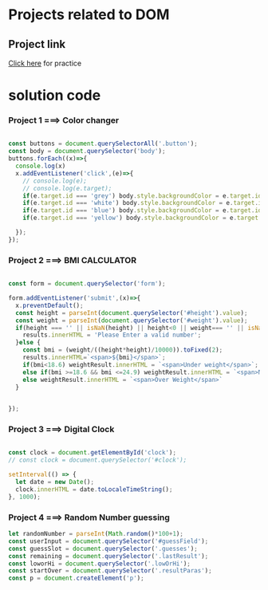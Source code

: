 # Projects related to DOM

## Project link
[Click here](https://stackblitz.com/edit/dom-project-chaiaurcode?file=index.html) for practice


# solution code

### Project 1 ===> Color changer


```javascript

const buttons = document.querySelectorAll('.button');
const body = document.querySelector('body');
buttons.forEach((x)=>{
  console.log(x)
  x.addEventListener('click',(e)=>{
    // console.log(e);
    // console.log(e.target);
    if(e.target.id === 'grey') body.style.backgroundColor = e.target.id;
    if(e.target.id === 'white') body.style.backgroundColor = e.target.id;
    if(e.target.id === 'blue') body.style.backgroundColor = e.target.id;
    if(e.target.id === 'yellow') body.style.backgroundColor = e.target.id;

  });
});


```

### Project 2 ===> BMI CALCULATOR

```javascript

const form = document.querySelector('form');

form.addEventListener('submit',(x)=>{
  x.preventDefault();
  const height = parseInt(document.querySelector('#height').value);
  const weight = parseInt(document.querySelector('#weight').value);
  if(height === '' || isNaN(height) || height<0 || weight=== '' || isNaN(weight) ||weight<0) {
    results.innerHTML = 'Please Enter a valid number';
  }else {
    const bmi = (weight/((height*height)/10000)).toFixed(2);
    results.innerHTML=`<span>${bmi}</span>`;
    if(bmi<18.6) weightResult.innerHTML = `<span>Under weight</span>`;
    else if(bmi >=18.6 && bmi <=24.9) weightResult.innerHTML = `<span>Normal Weight</span>`;
    else weightResult.innerHTML = `<span>Over Weight</span>`
  }

  
});


```

### Project 3 ===> Digital Clock

```javascript

const clock = document.getElementById('clock');
// const clock = document.querySelector('#clock');

setInterval(() => {
  let date = new Date();
  clock.innerHTML = date.toLocaleTimeString();
}, 1000);

```


### Project 4 ===> Random Number guessing

``` javascript
let randomNumber = parseInt(Math.random()*100+1);
const userInput = document.querySelector('#guessField');
const guessSlot = document.querySelector('.guesses');
const remaining = document.querySelector('.lastResult');
const loworHi = document.querySelector('.lowOrHi');
const startOver = document.querySelector('.resultParas');
const p = document.createElement('p');

```


